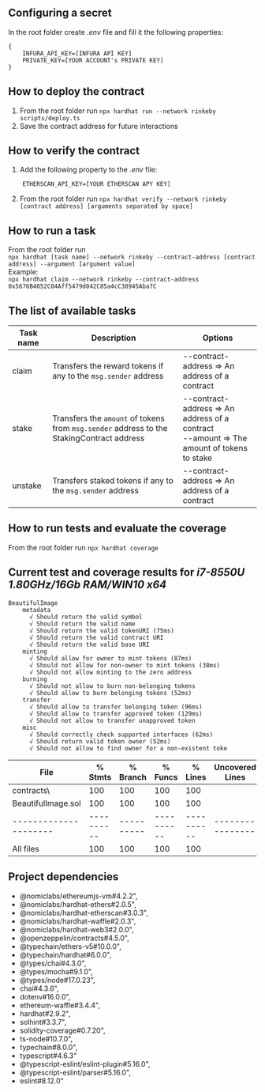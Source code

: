 ## Configuring a secret
In the root folder create *.env* file and fill it the following properties:<br/>
```
{
    INFURA_API_KEY=[INFURA API KEY]
    PRIVATE_KEY=[YOUR ACCOUNT's PRIVATE KEY]
}
```

## How to deploy the contract
1. From the root folder run ``` npx hardhat run --network rinkeby scripts/deploy.ts ```
2. Save the contract address for future interactions

## How to verify the contract
1. Add the following property to the *.env* file:<br/>
```
    ETHERSCAN_API_KEY=[YOUR ETHERSCAN APY KEY]
```
2. From the root folder run ``` npx hardhat verify --network rinkeby [contract address] [arguments separated by space] ```

## How to run a task
From the root folder run<br/>``` npx hardhat [task name] --network rinkeby --contract-address [contract address] --argument [argument value] ```<br/>Example:<br/>``` npx hardhat claim --network rinkeby --contract-address 0x5676B4052C04Aff5479d042C85a4cC38945Aba7C ```

## The list of available tasks
| Task name | Description                                                                               | Options                                                                                        |
|-----------|-------------------------------------------------------------------------------------------|------------------------------------------------------------------------------------------------|
| claim     | Transfers the reward tokens if any to the `msg.sender` address                            | --contract-address => An address of a contract                                                 |
| stake     | Transfers the `amount` of tokens from `msg.sender` address to the StakingContract address | --contract-address => An address of a contract <br/> --amount => The amount of tokens to stake |
| unstake   | Transfers staked tokens if any to the `msg.sender` address                                | --contract-address => An address of a contract                                                 |

## How to run tests and evaluate the coverage
From the root folder run ``` npx hardhat coverage ```
## Current test and coverage results for *i7-8550U 1.80GHz/16Gb RAM/WIN10 x64*
```
BeautifulImage
    metadata
      √ Should return the valid symbol
      √ Should return the valid name
      √ Should return the valid tokenURI (75ms)
      √ Should return the valid contract URI
      √ Should return the valid base URI
    minting
      √ Should allow for owner to mint tokens (87ms)
      √ Should not allow for non-owner to mint tokens (38ms)
      √ Should not allow minting to the zero address
    burning
      √ Should not allow to burn non-belonging tokens
      √ Should allow to burn belonging tokens (52ms)
    transfer
      √ Should allow to transfer belonging token (96ms)
      √ Should allow to transfer approved token (129ms)
      √ Should not allow to transfer unapproved token
    misc
      √ Should correctly check supported interfaces (62ms)
      √ Should return valid token owner (52ms)
      √ Should not allow to find owner for a non-existent toke
```
| File                  | % Stmts    | % Branch   | % Funcs    | % Lines    | Uncovered Lines  |
|-----------------------|------------|------------|------------|------------|------------------|
| contracts\            | 100        | 100        | 100        | 100        |                  |
| BeautifulImage.sol    | 100        | 100        | 100        | 100        |                  |
| --------------------- | ---------- | ---------- | ---------- | ---------- | ---------------- |
| All files             | 100        | 100        | 100        | 100        |                  |

## Project dependencies
* @nomiclabs/ethereumjs-vm#4.2.2",
* @nomiclabs/hardhat-ethers#2.0.5",
* @nomiclabs/hardhat-etherscan#3.0.3",
* @nomiclabs/hardhat-waffle#2.0.3",
* @nomiclabs/hardhat-web3#2.0.0",
* @openzeppelin/contracts#4.5.0",
* @typechain/ethers-v5#10.0.0",
* @typechain/hardhat#6.0.0",
* @types/chai#4.3.0",
* @types/mocha#9.1.0",
* @types/node#17.0.23",
* chai#4.3.6",
* dotenv#16.0.0",
* ethereum-waffle#3.4.4",
* hardhat#2.9.2",
* solhint#3.3.7",
* solidity-coverage#0.7.20",
* ts-node#10.7.0",
* typechain#8.0.0",
* typescript#4.6.3"
* @typescript-eslint/eslint-plugin#5.16.0",
* @typescript-eslint/parser#5.16.0",
* eslint#8.12.0"
